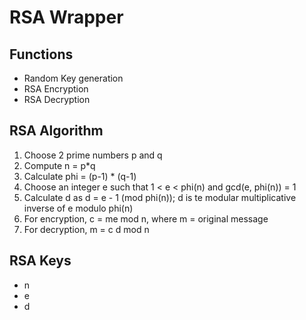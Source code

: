 # RSA Wrapper

## Functions

- Random Key generation
- RSA Encryption
- RSA Decryption

## RSA Algorithm

1. Choose 2 prime numbers p and q
2. Compute n = p\*q
3. Calculate phi = (p-1) \* (q-1)
4. Choose an integer e such that 1 < e < phi(n) and gcd(e, phi(n)) = 1
5. Calculate d as d = e - 1 (mod phi(n)); d is te modular multiplicative inverse of e modulo phi(n)
6. For encryption, c = me mod n, where m = original message
7. For decryption, m = c d mod n

## RSA Keys

- n
- e
- d
